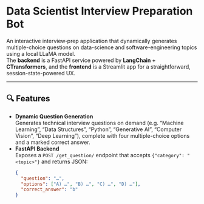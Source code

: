 # Data Scientist Interview Preparation Bot

An interactive interview‐prep application that dynamically generates multiple-choice questions on data-science and software-engineering topics using a local LLaMA model.  
The **backend** is a FastAPI service powered by **LangChain + CTransformers**, and the **frontend** is a Streamlit app for a straightforward, session-state-powered UX.

---

## 🔍 Features

- **Dynamic Question Generation**  
  Generates technical interview questions on demand (e.g. “Machine Learning”, “Data Structures”, “Python”, “Generative AI”, “Computer Vision”, “Deep Learning”), complete with four multiple-choice options and a marked correct answer.
- **FastAPI Backend**  
  Exposes a `POST /get_question/` endpoint that accepts `{"category": "<topic>"}` and returns JSON:
  ```json
  {
    "question": "…",
    "options": ["A) …", "B) …", "C) …", "D) …"],
    "correct_answer": "b"
  }

